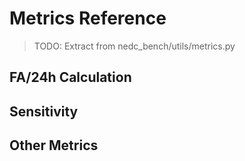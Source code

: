 # Metrics Reference

> TODO: Extract from nedc_bench/utils/metrics.py

## FA/24h Calculation
<!-- TODO: False alarms per 24 hours -->

## Sensitivity
<!-- TODO: TP/(TP+FN) -->

## Other Metrics
<!-- TODO: All metrics used -->
